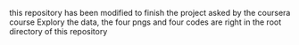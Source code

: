 this repository has been modified to finish the project asked by the coursera course Explory the data, the four pngs and four codes are right in the root directory of this repository 